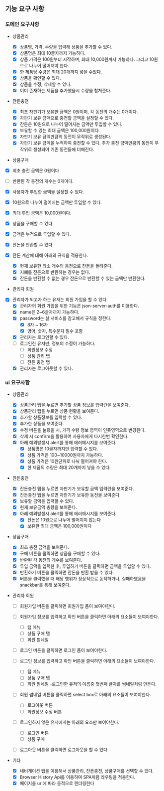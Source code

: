## 기능 요구 사항

### 도메인 요구사항

- 상품관리

  - [x] 상품명, 가격, 수량을 입력해 상품을 추가할 수 있다.
  - [x] 상품명은 최대 10글자까지 가능하다.
  - [x] 상품 가격은 100원부터 시작하며, 최대 10,000원까지 가능하다. 그리고 10원으로 나누어 떨어져야 한다.
  - [x] 한 제품당 수량은 최대 20개까지 넣을 수있다.
  - [x] 상품을 확인할 수 있다.
  - [x] 상품을 수정, 삭제할 수 있다.
  - [x] 이미 존재하는 제품을 추가했을시 수량을 합쳐준다.

- 잔돈충전

  - [x] 최초 자판기가 보유한 금액은 0원이며, 각 동전의 개수는 0개이다.
  - [x] 자판기 보유 금액으로 충전할 금액을 설정할 수 있다.
  - [x] 잔돈은 10원으로 나누어 떨어지는 금액만 투입할 수 있다.
  - [x] 보유할 수 있는 최대 금액은 100,000원이다.
  - [x] 자판기 보유 금액만큼의 동전이 무작위로 생성된다.
  - [x] 자판기 보유 금액을 누적하여 충전할 수 있다. 추가 충전 금액만큼의 동전이 무작위로 생성되어 기존 동전들에 더해진다.

- 상품구매

- [x] 최초 충전 금액은 0원이다
- [ ] 반환된 각 동전의 개수는 0개이다.
- [x] 사용자가 투입한 금액을 설정할 수 있다.
- [x] 10원으로 나누어 떨어지는 금액만 투입할 수 있다.
- [x] 최대 투입 금액은 10,000원이다.
- [x] 상품을 구매할 수 있다.
- [x] 금액은 누적으로 투입할 수 있다.
- [x] 잔돈을 반환할 수 있다.
- [x] 잔돈 계산에 대해 아래의 규칙을 적용한다.

  - [x] 현재 보유한 최소 개수의 동전으로 잔돈을 돌려준다.
  - [x] 지폐를 잔돈으로 반환하는 경우는 없다.
  - [x] 잔돈을 반환할 수 없는 경우 잔돈으로 반환할 수 있는 금액만 반환한다.

- 관리자 회원

- [x] 관리자가 되고자 하는 유저는 회원 가입을 할 수 있다.
  - [x] 관리자의 회원 가입을 위한 기능은 json-server-auth를 이용한다.
  - [x] name은 2~6글자까지 가능하다.
  - [x] password는 실 서비스를 참고해서 규칙을 정한다.
    - [x] 8자 ~ 16자
    - [x] 영어, 숫자, 특수문자 필수 포함
  - [x] 관리자는 로그인할 수 있다.
  - [ ] 로그인한 유저만, 정보의 수정이 가능하다.
    - [ ] 회원정보 수정
    - [ ] 상품 관리 탭
    - [ ] 잔돈 충전 탭
  - [x] 관리자는 로그아웃할 수 있다.

### ui 요구사항

- 상품관리

  - [x] 상품관리 탭을 누르면 추가할 상품 정보를 입력란을 보여준다.
  - [x] 상품관리 탭을 누르면 상품 현황을 보여준다.
  - [x] 추가할 상품정보를 입력할 수 있다.
  - [x] 추가한 상품을 보여준다.
  - [x] 수정 버튼을 눌렀을 시, 가격 수량 정보 영역이 인풋영역으로 변경된다.
  - [x] 삭제 시 confirm을 활용하여 사용자에게 다시한번 확인한다.
  - [x] 아래 예외발생시 alert를 통해 에러메시지를 보여준다.
    - [x] 상품명은 10글자까지만 입력할 수 있다.
    - [x] 상품 가격은 100~10000원까지 가능하다.
    - [x] 상품 가격은 10원단위로 나눠 떨어져야 한다.
    - [x] 한 제품의 수량은 최대 20개까지 넣을 수 있다.

- 잔돈충전

  - [x] 잔돈충전 탭을 누르면 자판기가 보유할 금액 입력란을 보여준다.
  - [x] 잔돈충전 탭을 누르면 자판기가 보유한 동전을 보여준다.
  - [x] 보유할 금액을 입력할 수 있다.
  - [x] 현재 보유금액 총량을 보여준다.
  - [x] 아래 예외발생시 alert를 통해 에러메시지를 보여준다.
    - [x] 잔돈은 10원으로 나누어 떨어지지 않는다
    - [x] 보유한 최대 금액은 100,000원이다

- 상품구매

  - [x] 최초 충전 금액을 보여준다.
  - [x] 구매 버튼을 클릭하면 상품을 구매할 수 있다.
  - [x] 반환된 각 동전의 개수를 보여준다.
  - [x] 투입 금액을 입력한 후, 투입하기 버튼을 클릭하면 금액을 투입할 수 있다.
  - [x] 반환하기 버튼을 클릭하면 잔돈을 반환 받을 수 있다.
  - [x] 버튼을 클릭했을 때 해당 행위가 정상적으로 동작하거나, 실패하였음을 snackbar를 통해 보여준다.

- 관리자 회원

  - [ ] 회원가입 버튼을 클릭하면 회원가입 폼이 보여야한다.
  - [ ] 회원가입 정보를 입력하고 확인 버튼을 클릭하면 아래의 요소들이 보여야한다.

    - [ ] 탭 메뉴
    - [ ] 상품 구매 탭
    - [ ] 회원 썸네일

  - [ ] 로그인 버튼을 클릭하면 로그인 폼이 보여야한다.
  - [ ] 로그인 정보를 입력하고 확인 버튼을 클릭하면 아래의 요소들이 보여야한다.

    - [ ] 탭 메뉴
    - [ ] 상품 구매 탭
    - [ ] 회원 썸네일 -로그인한 유저의 이름중 첫번째 글자를 썸네일처럼 만든다.

  - [ ] 회원 썸네일 버튼을 클릭하면 select box로 아래의 요소들이 보여야한다.

    - [ ] 로그아웃 버튼
    - [ ] 회원정보 수정 버튼

  - [ ] 로그인하지 않은 유저에게는 아래의 요소만 보여야한다.

    - [ ] 로그인 버튼
    - [ ] 상품 구매

  - [ ] 로그아웃 버튼을 클릭하면 로그아웃을 할 수 있다

- 기타

  - [x] 네비게이션 탭을 이용해서 상품관리, 잔돈충전, 상품구매를 선택할 수 있다.
  - [x] Browser History Api를 이용하여 SPA처럼 라우팅을 적용한다.
  - [x] 페이지를 url에 따라 동적으로 렌더링한다
